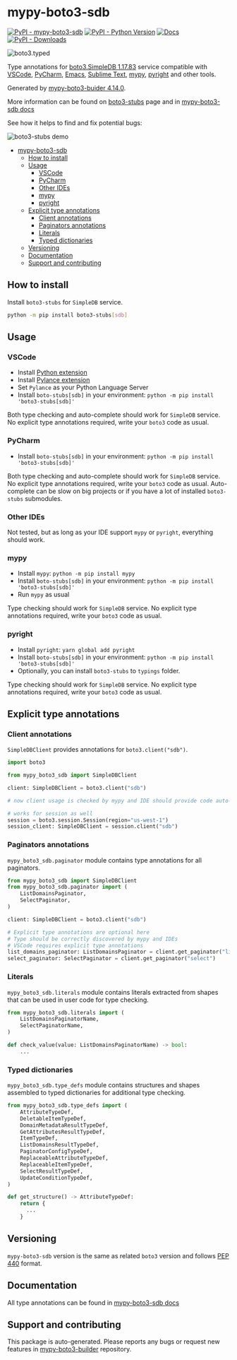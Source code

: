 # mypy-boto3-sdb<a id="mypy-boto3-sdb"></a>

[![PyPI - mypy-boto3-sdb](https://img.shields.io/pypi/v/mypy-boto3-sdb.svg?color=blue)](https://pypi.org/project/mypy-boto3-sdb)
[![PyPI - Python Version](https://img.shields.io/pypi/pyversions/mypy-boto3-sdb.svg?color=blue)](https://pypi.org/project/mypy-boto3-sdb)
[![Docs](https://img.shields.io/readthedocs/mypy-boto3-builder.svg?color=blue)](https://mypy-boto3-builder.readthedocs.io/)
[![PyPI - Downloads](https://img.shields.io/pypi/dw/mypy-boto3-sdb?color=blue)](https://pypistats.org/packages/mypy-boto3-sdb)

![boto3.typed](https://github.com/vemel/mypy_boto3_builder/raw/master/logo.png)

Type annotations for
[boto3.SimpleDB 1.17.83](https://boto3.amazonaws.com/v1/documentation/api/1.17.83/reference/services/sdb.html#SimpleDB)
service compatible with [VSCode](https://code.visualstudio.com/),
[PyCharm](https://www.jetbrains.com/pycharm/),
[Emacs](https://www.gnu.org/software/emacs/),
[Sublime Text](https://www.sublimetext.com/),
[mypy](https://github.com/python/mypy),
[pyright](https://github.com/microsoft/pyright) and other tools.

Generated by
[mypy-boto3-buider 4.14.0](https://github.com/vemel/mypy_boto3_builder).

More information can be found on
[boto3-stubs](https://pypi.org/project/boto3-stubs/) page and in
[mypy-boto3-sdb docs](https://vemel.github.io/boto3_stubs_docs/mypy_boto3_sdb/)

See how it helps to find and fix potential bugs:

![boto3-stubs demo](https://github.com/vemel/mypy_boto3_builder/raw/master/demo.gif)

- [mypy-boto3-sdb](#mypy-boto3-sdb)
  - [How to install](#how-to-install)
  - [Usage](#usage)
    - [VSCode](#vscode)
    - [PyCharm](#pycharm)
    - [Other IDEs](#other-ides)
    - [mypy](#mypy)
    - [pyright](#pyright)
  - [Explicit type annotations](#explicit-type-annotations)
    - [Client annotations](#client-annotations)
    - [Paginators annotations](#paginators-annotations)
    - [Literals](#literals)
    - [Typed dictionaries](#typed-dictionaries)
  - [Versioning](#versioning)
  - [Documentation](#documentation)
  - [Support and contributing](#support-and-contributing)

## How to install<a id="how-to-install"></a>

Install `boto3-stubs` for `SimpleDB` service.

```bash
python -m pip install boto3-stubs[sdb]
```

## Usage<a id="usage"></a>

### VSCode<a id="vscode"></a>

- Install
  [Python extension](https://marketplace.visualstudio.com/items?itemName=ms-python.python)
- Install
  [Pylance extension](https://marketplace.visualstudio.com/items?itemName=ms-python.vscode-pylance)
- Set `Pylance` as your Python Language Server
- Install `boto-stubs[sdb]` in your environment:
  `python -m pip install 'boto3-stubs[sdb]'`

Both type checking and auto-complete should work for `SimpleDB` service. No
explicit type annotations required, write your `boto3` code as usual.

### PyCharm<a id="pycharm"></a>

- Install `boto-stubs[sdb]` in your environment:
  `python -m pip install 'boto3-stubs[sdb]'`

Both type checking and auto-complete should work for `SimpleDB` service. No
explicit type annotations required, write your `boto3` code as usual.
Auto-complete can be slow on big projects or if you have a lot of installed
`boto3-stubs` submodules.

### Other IDEs<a id="other-ides"></a>

Not tested, but as long as your IDE support `mypy` or `pyright`, everything
should work.

### mypy<a id="mypy"></a>

- Install `mypy`: `python -m pip install mypy`
- Install `boto-stubs[sdb]` in your environment:
  `python -m pip install 'boto3-stubs[sdb]'`
- Run `mypy` as usual

Type checking should work for `SimpleDB` service. No explicit type annotations
required, write your `boto3` code as usual.

### pyright<a id="pyright"></a>

- Install `pyright`: `yarn global add pyright`
- Install `boto-stubs[sdb]` in your environment:
  `python -m pip install 'boto3-stubs[sdb]'`
- Optionally, you can install `boto3-stubs` to `typings` folder.

Type checking should work for `SimpleDB` service. No explicit type annotations
required, write your `boto3` code as usual.

## Explicit type annotations<a id="explicit-type-annotations"></a>

### Client annotations<a id="client-annotations"></a>

`SimpleDBClient` provides annotations for `boto3.client("sdb")`.

```python
import boto3

from mypy_boto3_sdb import SimpleDBClient

client: SimpleDBClient = boto3.client("sdb")

# now client usage is checked by mypy and IDE should provide code auto-complete

# works for session as well
session = boto3.session.Session(region="us-west-1")
session_client: SimpleDBClient = session.client("sdb")
```

### Paginators annotations<a id="paginators-annotations"></a>

`mypy_boto3_sdb.paginator` module contains type annotations for all paginators.

```python
from mypy_boto3_sdb import SimpleDBClient
from mypy_boto3_sdb.paginator import (
    ListDomainsPaginator,
    SelectPaginator,
)

client: SimpleDBClient = boto3.client("sdb")

# Explicit type annotations are optional here
# Type should be correctly discovered by mypy and IDEs
# VSCode requires explicit type annotations
list_domains_paginator: ListDomainsPaginator = client.get_paginator("list_domains")
select_paginator: SelectPaginator = client.get_paginator("select")
```

### Literals<a id="literals"></a>

`mypy_boto3_sdb.literals` module contains literals extracted from shapes that
can be used in user code for type checking.

```python
from mypy_boto3_sdb.literals import (
    ListDomainsPaginatorName,
    SelectPaginatorName,
)

def check_value(value: ListDomainsPaginatorName) -> bool:
    ...
```

### Typed dictionaries<a id="typed-dictionaries"></a>

`mypy_boto3_sdb.type_defs` module contains structures and shapes assembled to
typed dictionaries for additional type checking.

```python
from mypy_boto3_sdb.type_defs import (
    AttributeTypeDef,
    DeletableItemTypeDef,
    DomainMetadataResultTypeDef,
    GetAttributesResultTypeDef,
    ItemTypeDef,
    ListDomainsResultTypeDef,
    PaginatorConfigTypeDef,
    ReplaceableAttributeTypeDef,
    ReplaceableItemTypeDef,
    SelectResultTypeDef,
    UpdateConditionTypeDef,
)

def get_structure() -> AttributeTypeDef:
    return {
      ...
    }
```

## Versioning<a id="versioning"></a>

`mypy-boto3-sdb` version is the same as related `boto3` version and follows
[PEP 440](https://www.python.org/dev/peps/pep-0440/) format.

## Documentation<a id="documentation"></a>

All type annotations can be found in
[mypy-boto3-sdb docs](https://vemel.github.io/boto3_stubs_docs/mypy_boto3_sdb/)

## Support and contributing<a id="support-and-contributing"></a>

This package is auto-generated. Please reports any bugs or request new features
in [mypy-boto3-builder](https://github.com/vemel/mypy_boto3_builder/issues/)
repository.
